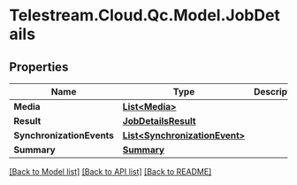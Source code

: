 # Telestream.Cloud.Qc.Model.JobDetails
## Properties

Name | Type | Description | Notes
------------ | ------------- | ------------- | -------------
**Media** | [**List&lt;Media&gt;**](Media.md) |  | [optional] 
**Result** | [**JobDetailsResult**](JobDetailsResult.md) |  | [optional] 
**SynchronizationEvents** | [**List&lt;SynchronizationEvent&gt;**](SynchronizationEvent.md) |  | [optional] 
**Summary** | [**Summary**](Summary.md) |  | [optional] 

[[Back to Model list]](../README.md#documentation-for-models) [[Back to API list]](../README.md#documentation-for-api-endpoints) [[Back to README]](../README.md)

